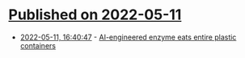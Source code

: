 # [Published on 2022-05-11](index.md)

* [2022-05-11, 16:40:47](https://news.ycombinator.com/item?id=31342409) - [AI-engineered enzyme eats entire plastic containers](https://www.chemistryworld.com/news/ai-engineered-enzyme-eats-entire-plastic-containers/4015620.article)

